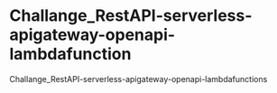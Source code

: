 # Challange_RestAPI-serverless-apigateway-openapi-lambdafunction
Challange_RestAPI-serverless-apigateway-openapi-lambdafunctions
